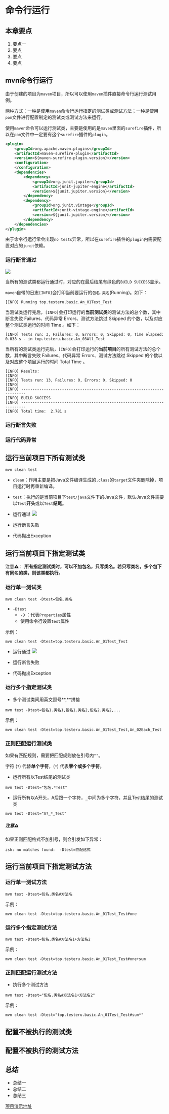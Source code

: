 # 命令行运行
## 本章要点
1. 要点一
1. 要点
1. 要点
1. 要点

## mvn命令行运行
由于创建的项目为`maven`项目，所以可以使用`maven`插件直接命令行运行测试用例。

两种方式：一种是使用`maven`命令行运行指定的测试类或测试方法；一种是使用`pom`文件进行配置制定的测试类或测试方法来运行。

使用`maven`命令可以运行测试类，主要是使用的是`maven`里面的`surefire`插件，所以在`pom`文件中一定要有这个`surefire`插件的`plugin`。
```xml
<plugin>
    <groupId>org.apache.maven.plugins</groupId>
    <artifactId>maven-surefire-plugin</artifactId>
    <version>${maven-surefire-plugin.version}</version>
    <configuration>
    </configuration>
    <dependencies>
        <dependency>
            <groupId>org.junit.jupiter</groupId>
            <artifactId>junit-jupiter-engine</artifactId>
            <version>${junit.jupiter.version}</version>
        </dependency>
        <dependency>
            <groupId>org.junit.vintage</groupId>
            <artifactId>junit-vintage-engine</artifactId>
            <version>${junit.jupiter.version}</version>
        </dependency>
    </dependencies>
</plugin>
```
由于命令行运行常会出现`no tests`异常，所以在`surefire`插件的`plugin`内需要配置对应的`junit`依赖。


### 运行断言通过

![](https://cdn.jsdelivr.net/gh/TesterDevSoul/pic/manual/20230106162716.png)


当所有的测试类都运行通过时，对应的在最后结尾有绿色的`BUILD SUCCESS`显示。

`maven`自带的日志`[INFO]`会打印当前要运行的`包名.类名`(Running)。如下：
```
[INFO] Running top.testeru.basic.An_01Test_Test
```
当测试类运行完后，`[INFO]`会打印运行的**当前测试类**的测试方法的总个数，其中断言失败 Failures、代码异常 Errors、测试方法跳过 Skipped 的个数，以及对应整个测试类运行的时间 Time 。如下：
```
[INFO] Tests run: 3, Failures: 0, Errors: 0, Skipped: 0, Time elapsed: 0.038 s - in top.testeru.basic.An_03All_Test
```
当所有的测试类运行完后，`[INFO]`会打印运行的**当前项目**的所有测试方法的总个数，其中断言失败 Failures、代码异常 Errors、测试方法跳过 Skipped 的个数以及对应整个项目运行的时间 Total Time 。
```
[INFO] Results:
[INFO] 
[INFO] Tests run: 13, Failures: 0, Errors: 0, Skipped: 0
[INFO] 
[INFO] ------------------------------------------------------------------------
[INFO] BUILD SUCCESS
[INFO] ------------------------------------------------------------------------
[INFO] Total time:  2.781 s
```
### 运行断言失败
### 运行代码异常

## 运行当前项目下所有测试类
```shell
mvn clean test
```
- `clean`：作用主要是把Java文件编译生成的`.class`的`target`文件夹删除掉，项目运行时再重新编译。
- `test`：执行的是当前项目下`test/java`文件下的Java文件，默认Java文件需要以`Test`**开头**或以`Test`**结尾**。

- 运行通过
    ![](https://cdn.jsdelivr.net/gh/TesterDevSoul/pic/manual/20230106162716.png)
- 运行断言失败
- 代码抛出Exception

## 运行当前项目下指定测试类
注意⚠️：
**所有指定测试类时，可以不加包名，只写类名。若只写类名，多个包下有同名的类，则该类都执行。**

### 运行单一测试类
```shell
mvn clean test -Dtest=包名.类名
```
- `-Dtest`
  - `-D` ：代表`Properties`属性
  - 使用命令行设置`test`属性

示例：
```shell
mvn clean test -Dtest=top.testeru.basic.An_01Test_Test
```

- 运行通过
    ![](https://cdn.jsdelivr.net/gh/TesterDevSoul/pic/manual/20230106170007.png)
- 运行断言失败


- 代码抛出Exception


### 运行多个指定测试类
- 多个测试类间用英文逗号**,**拼接
```shell
mvn test -Dtest=包名1.类名1,包名1.类名2,包名2.类名2,...
```
示例：
```shell
mvn clean test -Dtest=top.testeru.basic.An_01Test_Test,An_02Each_Test
```
  
### 正则匹配运行测试类
如果有匹配规则，需要把匹配规则放在引号内`""`。

字符 (`?`) 代替**单个字符**，(`*`) 代表**零个或多个字符**。

- 运行所有以Test结尾的测试类
```shell
mvn test -Dtest="包名.*Test"
```
- 运行所有以A开头，A后跟一个字符，`_`中间为多个字符，并且Test结尾的测试类
```shell
mvn test -Dtest="A?_*_Test"
```
 
##### 注意⚠️
如果正则匹配格式不加引号，则会引发如下异常：
```
zsh: no matches found:  -Dtest=匹配格式
```
## 运行当前项目下指定测试方法
### 运行单一测试方法
```shell
mvn test -Dtest=包名.类名#方法名
```
示例：
```shell
mvn clean test -Dtest=top.testeru.basic.An_01Test_Test#one
```

### 运行多个指定测试方法
```shell
mvn test -Dtest=包名.类名#方法名1+方法名2
```
示例：
```shell
mvn clean test -Dtest=top.testeru.basic.An_01Test_Test#one+sum
```
### 正则匹配运行测试方法
- 执行多个测试方法


```shell
mvn test -Dtest="包名.类名#方法名1+方法名2"
```
示例：
```shell
mvn clean test -Dtest="top.testeru.basic.An_01Test_Test#sum*"
```

## 配置不被执行的测试类

## 配置不被执行的测试方法


## 总结
- 总结一
- 总结二
- 总结三


[项目演示地址](https://github.com/testeru-pro/junit5-demo/tree/main/junit5-basic)
